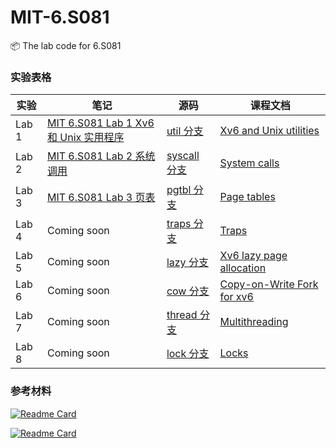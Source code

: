 # MIT-6.S081

📦 The lab code for 6.S081



### 实验表格

| 实验  | 笔记                                                         | 源码                                                         | 课程文档                                                     |
| ----- | ------------------------------------------------------------ | ------------------------------------------------------------ | ------------------------------------------------------------ |
| Lab 1 | [MIT 6.S081 Lab 1 Xv6 和 Unix 实用程序](http://yzhe819.wiki/posts/mit-6.s081-lab-1/) | [util 分支](https://github.com/yzhe819/MIT-6.S081/tree/util) | [Xv6 and Unix utilities](https://pdos.csail.mit.edu/6.S081/2020/labs/util.html) |
| Lab 2 | [MIT 6.S081 Lab 2 系统调用](http://yzhe819.wiki/posts/mit-6.s081-lab-2/) | [syscall 分支](https://github.com/yzhe819/MIT-6.S081/tree/syscall) | [System calls](https://pdos.csail.mit.edu/6.828/2020/labs/syscall.html) |
| Lab 3 | [MIT 6.S081 Lab 3 页表](http://yzhe819.wiki/posts/mit-6.s081-lab-3/) | [pgtbl 分支](https://github.com/yzhe819/MIT-6.S081/commits/pgtbl) | [Page tables](https://pdos.csail.mit.edu/6.828/2020/labs/pgtbl.html) |
| Lab 4 | Coming soon                                                  | [traps 分支](https://github.com/yzhe819/MIT-6.S081/tree/traps) | [Traps](https://pdos.csail.mit.edu/6.828/2020/labs/traps.html) |
| Lab 5 | Coming soon                                                  | [lazy 分支](https://github.com/yzhe819/MIT-6.S081/tree/lazy) | [Xv6 lazy page allocation](https://pdos.csail.mit.edu/6.828/2020/labs/lazy.html) |
| Lab 6 | Coming soon                                                  | [cow 分支](https://github.com/yzhe819/MIT-6.S081/tree/cow)   | [Copy-on-Write Fork for xv6](https://pdos.csail.mit.edu/6.828/2020/labs/cow.html) |
| Lab 7 | Coming soon                                                  | [thread 分支](https://github.com/yzhe819/MIT-6.S081/tree/thread) | [Multithreading](https://pdos.csail.mit.edu/6.828/2020/labs/thread.html) |
| Lab 8 | Coming soon                                                  | [lock 分支](https://github.com/yzhe819/MIT-6.S081/tree/lock) | [Locks](https://pdos.csail.mit.edu/6.S081/2020/labs/lock.html) |



### 参考材料
[![Readme Card](https://github-readme-stats.vercel.app/api/pin/?username=huihongxiao&repo=MIT6.S081)](https://github.com/huihongxiao/MIT6.S081)

[![Readme Card](https://github-readme-stats.vercel.app/api/pin/?username=duguosheng&repo=6.S081-All-in-one)](https://github.com/duguosheng/6.S081-All-in-one)
